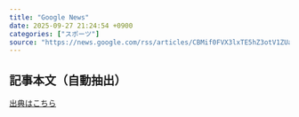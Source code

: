 ```yaml
---
title: "Google News"
date: 2025-09-27 21:24:54 +0900
categories: ["スポーツ"]
source: "https://news.google.com/rss/articles/CBMif0FVX3lxTE5hZ3otV1ZUaUt4WkY0a1g5RHY4Z1l2NXkwLUpYTExYTnNqc2FkX1FQYnNHT3BWYXdPZ21kdVNfXzFxV19sVkNMeElyMVNPMDVBTTJSbTRxU0NZWUNobVRXbFh6bmhWYmhPN1NCaWJ6b2M1TTd6ZWJRRklLV2c3bDg?oc=5"
---
```


## 記事本文（自動抽出）
<body class="y0K44d EA71Tc" id="readabilityBody"></body>

[出典はこちら](https://news.google.com/rss/articles/CBMif0FVX3lxTE5hZ3otV1ZUaUt4WkY0a1g5RHY4Z1l2NXkwLUpYTExYTnNqc2FkX1FQYnNHT3BWYXdPZ21kdVNfXzFxV19sVkNMeElyMVNPMDVBTTJSbTRxU0NZWUNobVRXbFh6bmhWYmhPN1NCaWJ6b2M1TTd6ZWJRRklLV2c3bDg?oc=5)
